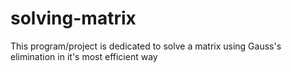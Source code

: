 # solving-matrix

This program/project is dedicated to solve a matrix using Gauss's elimination in it's most efficient way
